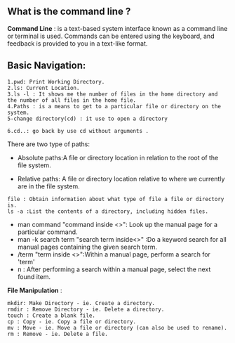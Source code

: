 ## What is the command line ? ##
**Command Line** : is a  text-based system interface known as a command line or terminal is used. Commands can be entered using the keyboard, and feedback is provided to you in a text-like format.

## Basic Navigation:
```
1.pwd: Print Working Directory.
2.ls: Current Location.
3.ls -l : It shows me the number of files in the home directory and the number of all files in the home file.
4.Paths : is a means to get to a particular file or directory on the system. 
5-change directory(cd) : it use to open a directory 

6.cd..: go back by use cd without arguments .
```
There are two type of paths:
- Absolute paths:A file or directory location in relation to the root of the file system.

- Relative paths: A file or directory location relative to where we currently are in the file system.

```
file : Obtain information about what type of file a file or directory is.
ls -a :List the contents of a directory, including hidden files.
```
- man command "command inside <>": Look up the manual page for a particular command.
- man -k search term "search term inside<>" :Do a keyword search for all manual pages containing the given search term.
- /term "term inside <>":Within a manual page, perform a search for 'term'
- n : After performing a search within a manual page, select the next found item.

**File Manipulation** :
```
mkdir: Make Directory - ie. Create a directory.
rmdir : Remove Directory - ie. Delete a directory.
touch : Create a blank file.
cp : Copy - ie. Copy a file or directory.
mv : Move - ie. Move a file or directory (can also be used to rename).
rm : Remove - ie. Delete a file.
```